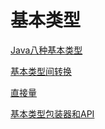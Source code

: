 # 基本类型

[Java八种基本类型](Java_Basic_Type_Introducion.md)

[基本类型间转换](Java_Basic_Type_Convert.md)

[直接量](Java_Direct_Value.md)

[基本类型包装器和API](Java_Boxer.md)